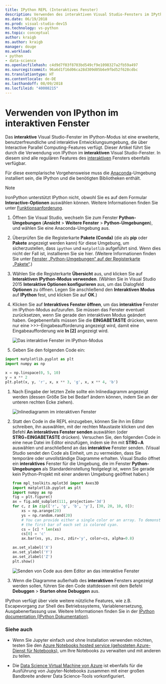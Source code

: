 ```yaml
---
title: IPython REPL (Interaktives Fenster)
description: Verwenden des interaktiven Visual Studio-Fensters im IPython-Modus als benutzerfreundliche interaktive Entwicklungsumgebung mit Funktionen für interaktives paralleles Computing.
ms.date: 06/19/2018
ms.prod: visual-studio-dev15
ms.technology: vs-python
ms.topic: conceptual
author: kraigb
ms.author: kraigb
manager: douge
ms.workload:
- python
- data-science
ms.openlocfilehash: c4d9d7f03f8703bd549cf9e1098327a2fb59a497
ms.sourcegitcommit: 96a6d1f16d06ca28d309d05b6e9fbd52f628cdbc
ms.translationtype: HT
ms.contentlocale: de-DE
ms.lasthandoff: 08/09/2018
ms.locfileid: "40008215"
---
```

# <a name="use-ipython-in-the-interactive-window"></a>Verwenden von IPython im interaktiven Fenster

Das **interaktive** Visual Studio-Fenster im IPython-Modus ist eine erweiterte, benutzerfreundliche und interaktive Entwicklungsumgebung, die über Interactive Parallel Computing-Features verfügt. Dieser Artikel führt Sie durch die Verwendung von IPython im **interaktiven** Visual Studio-Fenster. In diesem sind alle regulären Features des [interaktiven](python-interactive-repl-in-visual-studio.md) Fensters ebenfalls verfügbar.

Für diese exemplarische Vorgehensweise muss die [Anaconda](https://www.continuum.io)-Umgebung installiert sein, die IPython und die benötigten Bibliotheken enthält.

> [!Note]
> IronPython unterstützt IPython nicht, obwohl Sie es auf dem Formular **Interactive-Optionen** auswählen können. Weitere Informationen finden Sie unter [Funktionsanforderung](https://github.com/Microsoft/PTVS/issues/84).

1. Öffnen Sie Visual Studio, wechseln Sie zum Fenster **Python-Umgebungen**  (**Ansicht** > **Weitere Fenster** > **Python-Umgebungen**), und wählen Sie eine Anaconda-Umgebung aus.

1. Überprüfen Sie die Registerkarte **Pakete (Conda)** (die als **pip** oder **Pakete** angezeigt werden kann) für diese Umgebung, um sicherzustellen, dass `ipython` und `matplotlib` aufgeführt sind. Wenn dies nicht der Fall ist, installieren Sie sie hier. (Weitere Informationen finden Sie unter [Fenster „Python-Umgebungen“ auf der Registerkarte „Pakete“](python-environments-window-tab-reference.md).)

1. Wählen Sie die Registerkarte **Übersicht** aus, und klicken Sie auf **Interaktiven IPython-Modus verwenden**. (Wählen Sie in Visual Studio 2015 **Interaktive Optionen konfigurieren** aus, um das Dialogfeld **Optionen** zu öffnen. Legen Sie anschließend den **Interaktiven Modus** auf **IPython** fest, und klicken Sie auf **OK**.)

1. Klicken Sie auf **Interaktives Fenster öffnen**, um das **interaktive** Fenster im IPython-Modus aufzurufen. Sie müssen das Fenster eventuell zurücksetzen, wenn Sie gerade den interaktiven Modus geändert haben. Gegebenenfalls müssen Sie die **EINGABETASTE** drücken, wenn nur eine >>>-Eingabeaufforderung angezeigt wird, damit eine Eingabeaufforderung wie **In [2]** angezeigt wird.

    ![Das interaktive Fenster im IPython-Modus](media/ipython-repl-03.png)

1. Geben Sie den folgenden Code ein:

  ```python
  import matplotlib.pyplot as plt
  import numpy as np
  
  x = np.linspace(0, 5, 10)
  y = x ** 2
  plt.plot(x, y, 'r', x, x ** 3, 'g', x, x ** 4, 'b')
  ```

1. Nach Eingabe der letzten Zeile sollte ein Inlinediagramm angezeigt werden (dessen Größe Sie bei Bedarf ändern können, indem Sie an der unteren rechten Ecke ziehen).

    ![Inlinediagramm im interaktiven Fenster](media/ipython-repl-04.png)

1. Statt den Code in die REPL einzugeben, können Sie ihn im Editor schreiben, ihn auswählen, mit der rechten Maustaste klicken und den Befehl **An interaktives Fenster senden** auswählen (oder **STRG**+**EINGABETASTE** drücken). Versuchen Sie, den folgenden Code in eine neue Datei im Editor einzufügen, indem sie ihn mit **STRG**+**A** auswählen und anschließend an das **interaktive** Fenster senden. (Visual Studio sendet den Code als Einheit, um zu vermeiden, dass Sie temporäre oder unvollständige Diagramme erhalten. Visual Studio öffnet ein **interaktives** Fenster für die Umgebung, die im Fenster **Python-Umgebungen** als Standardeinstellung festgelegt ist, wenn Sie gerade kein Python-Projekt mit einer anderen Umgebung geöffnet haben.)

    ```python
    from mpl_toolkits.mplot3d import Axes3D
    import matplotlib.pyplot as plt
    import numpy as np
    fig = plt.figure()
    ax = fig.add_subplot(111, projection='3d')
    for c, z in zip(['r', 'g', 'b', 'y'], [30, 20, 10, 0]):
        xs = np.arange(20)
        ys = np.random.rand(20)
        # You can provide either a single color or an array. To demonstrate this,
        # the first bar of each set is colored cyan.
        cs = [c] * len(xs)
        cs[0] = 'c'
        ax.bar(xs, ys, zs=z, zdir='y', color=cs, alpha=0.8)

    ax.set_xlabel('X')
    ax.set_ylabel('Y')
    ax.set_zlabel('Z')
    plt.show()
    ```

    ![Senden von Code aus dem Editor an das interaktive Fenster](media/ipython-repl-05.png)

1. Wenn die Diagramme außerhalb des **interaktiven** Fensters angezeigt werden sollen, führen Sie den Code stattdessen mit dem Befehl **Debuggen** > **Starten ohne Debuggen** aus.

IPython verfügt über viele weitere nützliche Features, wie z.B. Escapevorgang zur Shell des Betriebssystems, Variablenersetzung, Ausgabenerfassung usw. Weitere Informationen finden Sie in der [IPython documentation (IPython Dokumentation)](http://ipython.org/documentation.html).

### <a name="see-also"></a>Siehe auch

- Wenn Sie Jupyter einfach und ohne Installation verwenden möchten, testen Sie den [Azure Notebooks hosted service (gehosteten Azure-Dienst für Notebooks)](https://notebooks.azure.com/), um Ihre Notebooks zu verwalten und mit anderen zu teilen.

- Die [Data Science Virtual Machine von Azure](/azure/machine-learning/data-science-virtual-machine/overview) ist ebenfalls für die Ausführung von Jupyter-Notebooks zusammen mit einer großen Bandbreite anderer Data Science-Tools vorkonfiguriert.
